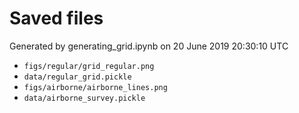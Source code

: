# Saved files 


Generated by generating_grid.ipynb on 20 June 2019 20:30:10 UTC

*  `figs/regular/grid_regular.png` 
*  `data/regular_grid.pickle` 
*  `figs/airborne/airborne_lines.png` 
*  `data/airborne_survey.pickle` 
